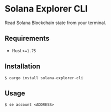 # Solana Explorer CLI

Read Solana Blockchain state from your terminal.

## Requirements

* Rust `>=1.75`

## Installation

    $ cargo install solana-explorer-cli

## Usage

    $ se account <ADDRESS>
